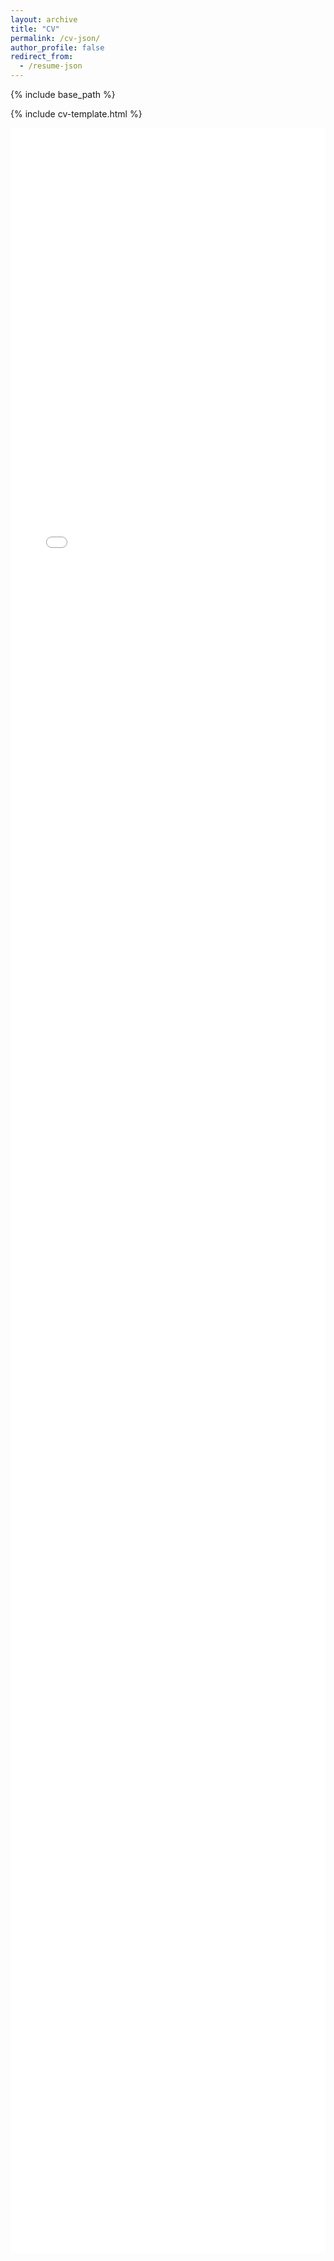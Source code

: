 ```yaml
---
layout: archive
title: "CV"
permalink: /cv-json/
author_profile: false
redirect_from:
  - /resume-json
---
```


{% include base_path %}

{% include cv-template.html %}

<style>
  .pdf-wrap { height: 85vh; }
  .pdf-wrap iframe, .pdf-wrap object, .pdf-wrap embed { width: 100%; height: 100%; border: 0; }
</style>

<div class="pdf-wrap">
  <!-- 方式 1：iframe（推荐） -->
  <iframe src="/files/cv.pdf#view=FitH"></iframe>

  <!-- 方式 2：object（作为降级/备用） -->
  <!--
  <object data="/files/cv.pdf#view=FitH" type="application/pdf">
    <p>你的浏览器不支持内嵌 PDF。可<a href="/files/cv.pdf" target="_blank" rel="noopener">点击这里打开/下载</a>。</p>
  </object>
  -->
</div>

